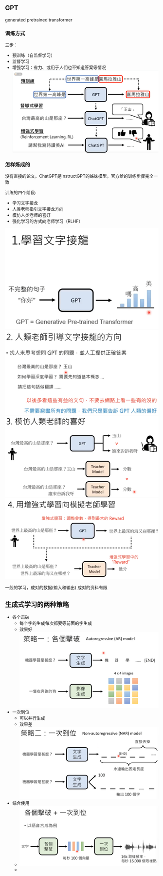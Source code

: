 ## GPT
generated pretrained transformer 
### 训练方式
三步：
- 预训练（自监督学习）
- 监督学习
- 增强学习：省力、或用于人们也不知道答案等情况
![](_attachments/Pasted%20image%2020230827215211.png)

### 怎样炼成的
没有直接的论文。ChatGPT是InstructGPT的姊妹模型。官方给的训练步骤完全一致

训练的四个阶段:
- 学习文字接龙
- 人类老师指引文字接龙方向
- 模仿人类老师的喜好
- 强化学习的方式向老师学习（RLHF）

![](_attachments/Pasted%20image%2020230827221805.png)
![](_attachments/Pasted%20image%2020230827225446.png)
![](_attachments/Pasted%20image%2020230827225558.png)
![](_attachments/Pasted%20image%2020230827225719.png)

一般的学习，成对的数据(输入和输出)
成对的资料有限


## 生成式学习的两种策略
- 各个击破
	- 每个字的生成每次都要等前面的字生成
	- 效果好
![](_attachments/Pasted%20image%2020230827230340.png)
- 一次到位
	- 可以并行生成
	- 效果差
![](_attachments/Pasted%20image%2020230827230531.png)
- 综合使用
	- ![](_attachments/Pasted%20image%2020230827232727.png)
	- 